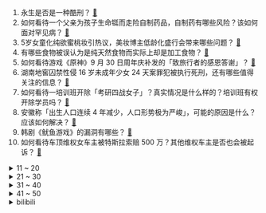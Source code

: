 1. 永生是否是一种酷刑？ [:link:](https://www.zhihu.com/question/31756387)
2. 如何看待一个父亲为孩子生命铤而走险自制药品，自制药有哪些风险？该如何面对罕见病？ [:link:](https://www.zhihu.com/question/489642937)
3. 5岁女童化纯欲蜜桃妆引热议，美妆博主低龄化盛行会带来哪些问题？ [:link:](https://www.zhihu.com/question/487164420)
4. 有哪些食物被误认为是纯天然食物而实际上却是加工食物？ [:link:](https://www.zhihu.com/question/471749491)
5. 如何看待游戏《原神》9 月 30 日周年庆补发的「致旅行者的感恩答谢」？ [:link:](https://www.zhihu.com/question/489853651)
6. 湖南地窖囚禁性侵 16 岁未成年少女 24 天案罪犯被执行死刑，还有哪些值得关注的信息？ [:link:](https://www.zhihu.com/question/489691297)
7. 如何看待一培训班开除「考研四战女子」？真实情况是什么样的？培训班有权开除学员吗？ [:link:](https://www.zhihu.com/question/489492484)
8. 安徽称「出生人口连续 4 年减少，人口形势极为严峻」，可能的原因是什么？应该如何解决？ [:link:](https://www.zhihu.com/question/489610689)
9. 韩剧《鱿鱼游戏》的漏洞有哪些？ [:link:](https://www.zhihu.com/question/488655046)
10. 如何看待车顶维权女车主被特斯拉索赔 500 万？其他维权车主是否也会被起诉？ [:link:](https://www.zhihu.com/question/489554946)
<details>
<summary>11 ~ 20</summary>

11. 本年度最佳笔记本都有什么？ [:link:](https://www.zhihu.com/question/463799268)
12. 网传「司机吃半条活鱼证明新鲜才让运鱼车免费」，真实情况如何？官方回应正在调查，有哪些信息值得关注？ [:link:](https://www.zhihu.com/question/489455437)
13. 二战德国人是不是傻？居然不打英国去打苏联，苏联不比英国难打多了？放着软柿子不捏去啃硬骨头？ [:link:](https://www.zhihu.com/question/489689485)
14. 芯片（IC）在8年后还会像现在这样火吗? [:link:](https://www.zhihu.com/question/479325156)
15. 孩子问父母"你们生我是为了什么？"，父母该怎么回答？ [:link:](https://www.zhihu.com/question/489230575)
16. 如何看待媒体评「限电是一盘大棋」：乱带节奏中产生了不小的「低级红」「高级黑」的效果？ [:link:](https://www.zhihu.com/question/489663087)
17. 为什么碳水和糖才是长胖元凶，明明脂肪热量更高啊？ [:link:](https://www.zhihu.com/question/406770433)
18. 考完研，你发现了考研的哪些坑? [:link:](https://www.zhihu.com/question/307236986)
19. 国庆假期有哪些适合情侣旅游的地方？ [:link:](https://www.zhihu.com/question/483991353)
20. 放弃考研是种什么样的感受? [:link:](https://www.zhihu.com/question/418168872)
</details>
<details>
<summary>21 ~ 30</summary>

21. 山西与 14 省区市签订煤炭保供合同，有哪些意义？ [:link:](https://www.zhihu.com/question/489741836)
22. 有哪一次拥抱经历，让你印象最深刻？ [:link:](https://www.zhihu.com/question/489579232)
23. 如何真诚地表扬孩子？ [:link:](https://www.zhihu.com/question/488875236)
24. 如何以“我做了一个梦”为开头，写一个故事? [:link:](https://www.zhihu.com/question/355669402)
25. 聊一下当初是怎么喜欢贺峻霖的？ [:link:](https://www.zhihu.com/question/489592331)
26. 如何让自己每天都有动力？ [:link:](https://www.zhihu.com/question/20999333)
27. 如何看待《原神》周年庆谷歌应用商店评分暴跌? [:link:](https://www.zhihu.com/question/489662332)
28. 如何看待医科男生入学 5 天因「色盲」被退学，高考指定机构复检为色弱，学校称依入学体检结果？ [:link:](https://www.zhihu.com/question/488842757)
29. 中科院专家表示已开始核聚变发电站工程设计，不存在核泄漏，有望 10 年内示范发电，这意味着什么？ [:link:](https://www.zhihu.com/question/489376498)
30. 我是 21 届毕业生，现在 9 月了，我想知道还有人没找到工作的吗? [:link:](https://www.zhihu.com/question/484229035)
</details>
<details>
<summary>31 ~ 40</summary>

31. 德国大选初步结果出炉，社民党击败默克尔的联盟党。德国政坛的变化会对欧洲以及中德关系带来哪些影响？ [:link:](https://www.zhihu.com/question/489351985)
32. 体制内新人分到了不适合的财务科，请问申请换科室的成功率大吗？ [:link:](https://www.zhihu.com/question/488127514)
33. 如何看待网传新东方单方面取消合同内容，每个月只发 1000 多的工资逼员工自己走的操作？ [:link:](https://www.zhihu.com/question/489249642)
34. 「上海金沙江路 5 死 7 伤交通事故案」宣判，被告人陈某伟被判死刑，如何从法律角度解读？ [:link:](https://www.zhihu.com/question/489723360)
35. 如何看待茶队领队新冠检测呈阳性、xxs 奈头发烧？茶队还能正常参加 Ti 了吗？ [:link:](https://www.zhihu.com/question/489650305)
36. 第二轮集中供地不少城市住宅用地流拍率上升。土地流拍原因是什么？对于购房者来说，流拍意味着什么？ [:link:](https://www.zhihu.com/question/489083228)
37. 为什么长期健身，身体强壮了，人却虚了？ [:link:](https://www.zhihu.com/question/466730886)
38. 为什么越「清闲」的人越容易受到领导的重视？ [:link:](https://www.zhihu.com/question/488216121)
39. 吉利汽车宣布正式进军手机领域，项目落户武汉，你有什么想说的？ [:link:](https://www.zhihu.com/question/489497167)
40. 如何理解「漂亮加任何一种才能都是王炸」这一说法？ [:link:](https://www.zhihu.com/question/471149659)
</details>
<details>
<summary>41 ~ 50</summary>

41. 如何看待《原神》9 月 30 日凌晨赠送原石以及风之翼的做法？ [:link:](https://www.zhihu.com/question/489853508)
42. 今年22岁，专升本考上了一个差的民办三本，学费一年1万5，有必要上这个三本吗? [:link:](https://www.zhihu.com/question/409269773)
43. 今天是我国第八个烈士纪念日。我们可以通过怎样的方式来纪念他们？你有哪些话，想对英烈诉说？ [:link:](https://www.zhihu.com/question/489687295)
44. 如何评价《脱口秀大会》第四季第八期（下）？ [:link:](https://www.zhihu.com/question/488694448)
45. 2021 年秋季南方多地热到破纪录，是什么原因造成的？你家那里热吗？ [:link:](https://www.zhihu.com/question/489711157)
46. iPhone 13 全系全亮度 pwm 调光频率 480Hz，是否比 12 更伤眼？ [:link:](https://www.zhihu.com/question/488721648)
47. 火币网宣布停止国内新用户注册，年底前清退存量用户意味着什么？ [:link:](https://www.zhihu.com/question/489251513)
48. 你见过什么让人一眼难忘的诗歌？ [:link:](https://www.zhihu.com/question/483842164)
49. 有哪些不会烂大街的文案? [:link:](https://www.zhihu.com/question/482441029)
50. 2021 天津车展有哪些值得关注的车型？ [:link:](https://www.zhihu.com/question/489295182)
</details><details>
<summary>bilibili</summary>

1. 我遭受了一场无法抵抗的网络暴力 [:link:](//www.bilibili.com/video/BV1hR4y1n7DN)
2. 【英雄联盟】2021全球总决赛主题曲 《不可阻挡》 [:link:](//www.bilibili.com/video/BV17Q4y1C7rP)
3. 礼 佛 是 假，钓 鱼 是 真 [:link:](//www.bilibili.com/video/BV1MU4y1A7MU)
4. 自制户外麻将车 [:link:](//www.bilibili.com/video/BV1MQ4y1C7j2)
5. 《杀死那个石家庄人》 [:link:](//www.bilibili.com/video/BV1oP4y1h76P)
6. 今天是一个特殊的日子 [:link:](//www.bilibili.com/video/BV1iq4y1o7BS)
7. 【谈鲁迅合集】3300W播放！鲁迅：愿中国青年都摆脱冷气，只是向上走。 [:link:](//www.bilibili.com/video/BV14f4y1E79N)
8. 实拍3D打印的房子！住一晚是什么感觉？ [:link:](//www.bilibili.com/video/BV1Wq4y1o7N6)
9. 【假 如 不 健 身 违 法】 [:link:](//www.bilibili.com/video/BV1UQ4y1k7dG)
10. B站新人前来报道 [:link:](//www.bilibili.com/video/BV1Pg411F7Mm)
<details>
<summary>11 ~ 20</summary>

11. 【A-Lin x 云与海】如果世间万物能跨越能相爱 [:link:](//www.bilibili.com/video/BV1Bq4y1o7Ey)
12. 《原神》宣传视频-远旅同行 [:link:](//www.bilibili.com/video/BV1FQ4y167nb)
13. 如果王家卫拍谭谈交通 [:link:](//www.bilibili.com/video/BV1Bf4y1E7i3)
14. 【龚俊】童年回忆杀！游戏规则都是我说了算！ [:link:](//www.bilibili.com/video/BV1fQ4y1r7Ka)
15. 一个普通up停更两个月 花1440小时做原创 没钱宣传会有人听吗 ？？？歌名《但那只是曾经》 [:link:](//www.bilibili.com/video/BV1M44y1t7in)
16. 刚刚第一次和男生表白 [:link:](//www.bilibili.com/video/BV1Hq4y1o7dz)
17. 【总结】爆肝1077集！柯南到底死了多少人? [:link:](//www.bilibili.com/video/BV1Wu411f7ZP)
18. 我花一千元买了一只假猫 [:link:](//www.bilibili.com/video/BV17f4y1J77y)
19. 当 代 毕 加 索 [:link:](//www.bilibili.com/video/BV1QT4y1Z7mX)
20. 【东风17】用 苹果 的方式打开 东风17 [:link:](//www.bilibili.com/video/BV1nq4y1P7D2)
</details>
<details>
<summary>21 ~ 30</summary>

21. 【原神】逐月节宝箱+逐月符跟跑！规划路线，少走弯路！第一天就能肝到咸鱼大剑啦（探索度已100%，40箱子+30符更新完毕啦） [:link:](//www.bilibili.com/video/BV1Cf4y1E7Uc)
22. 两帅小伙把20多种食材放进破壁机，榨成汁一口闷了，太难顶了！ [:link:](//www.bilibili.com/video/BV1BQ4y1k72U)
23. 【高燃】戴上耳机别眨眼，带你领略中华武术的魅力！ [:link:](//www.bilibili.com/video/BV1GL41147tf)
24. 今天才知道，用一根牙签，就能简单快速剥出完整的柚子 [:link:](//www.bilibili.com/video/BV14R4y1p7F5)
25. 《小 米 11 用 户 破 防 实 录》 [:link:](//www.bilibili.com/video/BV1ZR4y1H7Pb)
26. 回村的诱惑（3） [:link:](//www.bilibili.com/video/BV1TU4y1A7fn)
27. 史上最离谱整蛊！假扮成LOL解说去后台，最后居然真的上了解说台... [:link:](//www.bilibili.com/video/BV1EP4y1a7Wb)
28. 孟晚舟回家，美国围猎失败，我扒出幕后利益链… [:link:](//www.bilibili.com/video/BV1f64y1b7Tk)
29. 【原神】国外大佬制作的庆祝原神一周年动画 [:link:](//www.bilibili.com/video/BV18U4y1c7C6)
30. 【S11MV】全网最全！MV彩蛋总数超过50个！逐帧分析S11MV，每一帧都是名场面 [:link:](//www.bilibili.com/video/BV1xb4y1173p)
</details>
<details>
<summary>31 ~ 40</summary>

31. 猫咖为什么火的快凉的快？ [:link:](//www.bilibili.com/video/BV19341127kQ)
32. 中国神医9000针拯救了瘫痪多年的美国知名运动员 堪称奇迹 [:link:](//www.bilibili.com/video/BV1n34y1D7E8)
33. 【半佛】结婚防坑调查指南 [:link:](//www.bilibili.com/video/BV1Db4y1y7HD)
34. 中国最新鲜牛肉吃法，潮汕大厨：“先来10盘开开胃！” [:link:](//www.bilibili.com/video/BV1pb4y1a7Gj)
35. 两个骗子互相敲诈的场面..... [:link:](//www.bilibili.com/video/BV1QQ4y1Q7WB)
36. 2021年「原神生日会」 [:link:](//www.bilibili.com/video/BV1df4y1w7Z1)
37. 【刘谦魔术课】魔术课豪华升级之「我有超能力，谁跟你拼手速！」（烂标题） [:link:](//www.bilibili.com/video/BV1ML411s7VG)
38. “读评论”我有个朋友急需12999元，不然他可能就.... [:link:](//www.bilibili.com/video/BV1FQ4y1C7Tj)
39. 狗妈妈带着孩子闯入无人区，为了生存下去，跟着我奔跑了四十公里 [:link:](//www.bilibili.com/video/BV1P3411m7AX)
40. 教你们是假，想炫耀是真。                                                    冰牛奶搅和搅和这么好吃？？？！ [:link:](//www.bilibili.com/video/BV1FL41147oh)
</details>
<details>
<summary>41 ~ 50</summary>

41. 这是我不交钱就能看的吗？ [:link:](//www.bilibili.com/video/BV1hL4y1z7qY)
42. 【原神】逐月节宝箱+逐月符！路线规划贴心领跑防迷路！咸鱼大剑直接拿！逐月节活动《觅取月辉》100%收集度攻略 [:link:](//www.bilibili.com/video/BV12Q4y1k7r9)
43. 鸡蛋的成长日记！！ [:link:](//www.bilibili.com/video/BV1E64y187Y2)
44. 硬核！定情信物竟是手榴弹？九姑娘被关集中营？9.3分港剧巅峰《义海豪情》P13 [:link:](//www.bilibili.com/video/BV1GM4y137mZ)
45. 【原神】逐月符 玄月宝箱 全收集！ [:link:](//www.bilibili.com/video/BV15q4y1P7W7)
46. 【4K60FPS】迪迦奥特曼《奇迹再现》中文版！光回来了！ [:link:](//www.bilibili.com/video/BV12f4y1E7oj)
47. 教你怎么像香妃一样引蝴蝶 [:link:](//www.bilibili.com/video/BV1ef4y1E7xQ)
48. 曾经的中国制毒第一村！一天搜出三吨冰毒！有枪支还有手雷！《破冰行动》原型案件 [:link:](//www.bilibili.com/video/BV1t34y1D7yG)
49. 【MC】大型生活向中文整合包发布！— [Isekai Life‘s Fantasy-异界生活幻想] — 史诗级的MC生活！ [:link:](//www.bilibili.com/video/BV1tU4y1A7km)
50. 【真人漫威】特效沙雕大对决！ [:link:](//www.bilibili.com/video/BV19u411f71x)
</details>
<details>
<summary>51 ~ 60</summary>

51. 快说个价格让我死心啊！！！！ [:link:](//www.bilibili.com/video/BV1Z34y1S77w)
52. iPhone 13 pro？当天退货！！！ [:link:](//www.bilibili.com/video/BV1if4y1w7p2)
53. 漠叔用无人机差点钓到千斤鱼，钓鱼佬众生态，除了鱼什么都能搞到 [:link:](//www.bilibili.com/video/BV1Hf4y1E7Yc)
54. 选对舍友有多重要 [:link:](//www.bilibili.com/video/BV1i44y1b74L)
55. 食 堂 零 元 购 版 Ngana Rindu [:link:](//www.bilibili.com/video/BV1YL411s711)
56. 父辞子笑！这小说看得我人都傻了【阅片无数Ⅱ 20】 [:link:](//www.bilibili.com/video/BV1Zq4y1P7Fi)
57. 如何戒断多巴胺？自律其实非常特别以及极其的简单！ [:link:](//www.bilibili.com/video/BV1hf4y1E7bV)
58. 我只是一个路过的假面骑士！Henshin！ [:link:](//www.bilibili.com/video/BV1fQ4y1Q7gr)
59. 48分钟搞定一桌，火山年糕部队锅+烧烤+炸物+大桶水果茶。 [:link:](//www.bilibili.com/video/BV1h341127XB)
60. 美联储零元购 [:link:](//www.bilibili.com/video/BV1VM4y1373C)
</details>
<details>
<summary>61 ~ 70</summary>

61. 死亡拔河，夺命弹珠，456人仅剩17！逃杀惊悚片《鱿鱼游戏》（中） [:link:](//www.bilibili.com/video/BV1X64y187rV)
62. 【真实事件】17岁少女被拐卖后，反将人贩子贩卖了！ [:link:](//www.bilibili.com/video/BV1oP4y1h71h)
63. 春晚舞台上的第一个“讽刺小品”竟然是它？【难忘今朝1986】 [:link:](//www.bilibili.com/video/BV1CL4y1z7qX)
64. 【罗翔】违反常识？骗取性利益为什么不宜一律规定为犯罪？ [:link:](//www.bilibili.com/video/BV1Jq4y1o7N3)
65. 岸田文雄上台，中国要做好最坏的打算【消化一下】 [:link:](//www.bilibili.com/video/BV1Bv411G7f6)
66. 你管这叫修wifi？ [:link:](//www.bilibili.com/video/BV1sU4y1A7fY)
67. 老 二 次 元 了 属 于 是 [:link:](//www.bilibili.com/video/BV1R3411y7WL)
68. 看涨水8斤的小仙浮肿脸，相当于3天没尿尿，以后再也不会肿成这样了！ [:link:](//www.bilibili.com/video/BV1w64y1h7q6)
69. 【原神生日会】门的另一端 [:link:](//www.bilibili.com/video/BV1SP4y1h7hA)
70. 当外地教官遇到广东学生 [:link:](//www.bilibili.com/video/BV1UQ4y1z7Ny)
</details>
<details>
<summary>71 ~ 80</summary>

71. 美军士兵在战场上,不但有烤火鸡，还有炸薯条，牛肉馅饼，沙拉，水果蛋糕，甚至还喝上了鸡尾酒...... [:link:](//www.bilibili.com/video/BV1L64y187Vr)
72. 美国贫民窟街头泡面，康师傅500碗的牛肉量，有这一碗多吗？ [:link:](//www.bilibili.com/video/BV1rU4y1c72W)
73. 合肥断轨过山车，玩的就是心跳！ [:link:](//www.bilibili.com/video/BV1wq4y1P71L)
74. 是不唱的还行兄弟们？其实我很愿意把喜欢除了吃以外的其他事情分享给大家。 [:link:](//www.bilibili.com/video/BV1WQ4y1C7TX)
75. 内向学生遭校园暴力，爆发之下连捅两人，法官无奈摇头 [:link:](//www.bilibili.com/video/BV15L411474f)
76. 请表妹吃“吸血蝙蝠鱼”，可遇不可求，出锅后就是一个字“嫩” [:link:](//www.bilibili.com/video/BV1J64y187n8)
77. 今天，我去截肢了 [:link:](//www.bilibili.com/video/BV1MQ4y1C7BH)
78. 防火防盗防老婆，被老婆出卖才是真正的痛！美国政坛大戏《纸牌屋》第4期 [:link:](//www.bilibili.com/video/BV1mf4y1F7Qp)
79. 一张纸牌能转多久？五分钟学会无限转牌！！！ [:link:](//www.bilibili.com/video/BV1WQ4y1z7Jf)
80. 爆肝1200小时！mmd的尽头原来是……【阿修罗组VS帝释天组】 [:link:](//www.bilibili.com/video/BV1C44y1b76T)
</details>
<details>
<summary>81 ~ 90</summary>

81. 《二  蛋  的  饭》之创新料理 [:link:](//www.bilibili.com/video/BV1rh411n7A1)
82. 欧洲少女美妆史，效果堪比毁容，up主亲测有效！ [:link:](//www.bilibili.com/video/BV1TR4y1p7Ps)
83. 耶路撒冷究竟是谁老家？【奇葩小国28】 [:link:](//www.bilibili.com/video/BV1Pq4y1o7sV)
84. 如果早知道吃华莱士也会...... [:link:](//www.bilibili.com/video/BV1Aq4y1o7vg)
85. 【战双帕弥什】丽芙·极昼主题曲丨《盘旋》 [:link:](//www.bilibili.com/video/BV1h64y1h7Um)
86. 喜 提 零 元 超 市 [:link:](//www.bilibili.com/video/BV1x64y187hR)
87. 我被广汽传祺影豹的公关投诉了！ [:link:](//www.bilibili.com/video/BV1Z64y1b7XQ)
88. 恒大女债权人当场爆粗，怒骂许家印玩女明星、买豪宅却不还钱！ [:link:](//www.bilibili.com/video/BV1LR4y1n7ty)
89. hanser演唱会预热视频 [:link:](//www.bilibili.com/video/BV1tv411G7AN)
90. 花30万学1个道理：不要改装！ [:link:](//www.bilibili.com/video/BV1yf4y1w7QG)
</details>
<details>
<summary>91 ~ 100</summary>

91. 给我火，好想让她社死呀！！！！这要是能火，就把视频发到她公司群里。 [:link:](//www.bilibili.com/video/BV1hf4y1E7zh)
92. 当无脸羊遇见神秘大网红 [:link:](//www.bilibili.com/video/BV1Ff4y1A7sG)
93. 她好尖酸我好爱~ [:link:](//www.bilibili.com/video/BV1aL411s7kh)
94. 【JUMP】贴着731上街，找死吗。 [:link:](//www.bilibili.com/video/BV1yQ4y1Q72H)
95. 完 美 国 庆 教 学 ！！！ [:link:](//www.bilibili.com/video/BV15h411H757)
96. 【停电圣经】阿⚡姨⚡啊⚡ [:link:](//www.bilibili.com/video/BV1HR4y1p7ZY)
97. 新华社对话李子柒：热爱可抵漫长黑夜 [:link:](//www.bilibili.com/video/BV1AP4y1873Q)
98. 破次元的不知火共舞！离岛之歌 | 《阴阳师》平安歌谣会单品 [:link:](//www.bilibili.com/video/BV1x64y1876U)
99. 被资本捧红，与资本闹掰，深度解读李子柒停更事件【欣欣向融】 [:link:](//www.bilibili.com/video/BV1Y3411y7uL)
100. 【老旦花旦程派梅派青衣戏腔】京剧生惊艳演唱六首戏腔串烧｜毕业但没完全毕业的【416女团+编外人员】 [:link:](//www.bilibili.com/video/BV1jg411F7Np)
</details></details>